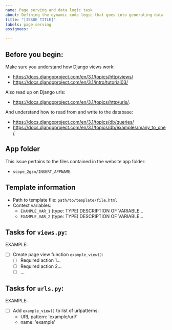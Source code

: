 ```yaml
---
name: Page serving and data logic task
about: Defining the dynamic code logic that goes into generating data for particular webpages, and for receiving user-submitted data.
title: "[ISSUE TITLE]"
labels: page serving
assignees: ''

---
```



## Before you begin:
Make sure you understand how Django views work:
  - https://docs.djangoproject.com/en/3.1/topics/http/views/
  - https://docs.djangoproject.com/en/3.1/intro/tutorial03/
  
Also read up on Django urls:
  - https://docs.djangoproject.com/en/3.1/topics/http/urls/.

And understand how to read from and write to the database:
  - https://docs.djangoproject.com/en/3.1/topics/db/queries/
  - https://docs.djangoproject.com/en/3.1/topics/db/examples/many_to_one/

## App folder
This issue pertains to the files contained in the website app folder: 
- `scope_2gzm/INSERT_APPNAME`. 

## Template information
- Path to template file: `path/to/template/file.html`
- Context variables:
  - `EXAMPLE_VAR_1` (type: TYPE)
     DESCRIPTION OF VARIABLE...
  - `EXAMPLE_VAR_2` (type: TYPE)
     DESCRIPTION OF VARIABLE...

## Tasks for `views.py`:
EXAMPLE: 
- [ ] Create page view function `example_view()`:
  - [ ] Required action 1...
  - [ ] Required action 2...
  - [ ] ...

## Tasks for `urls.py`:
EXAMPLE:
- [ ] Add `example_view()` to list of urlpatterns:
  - URL pattern: 'example/url/'
  - name: 'example'
  

